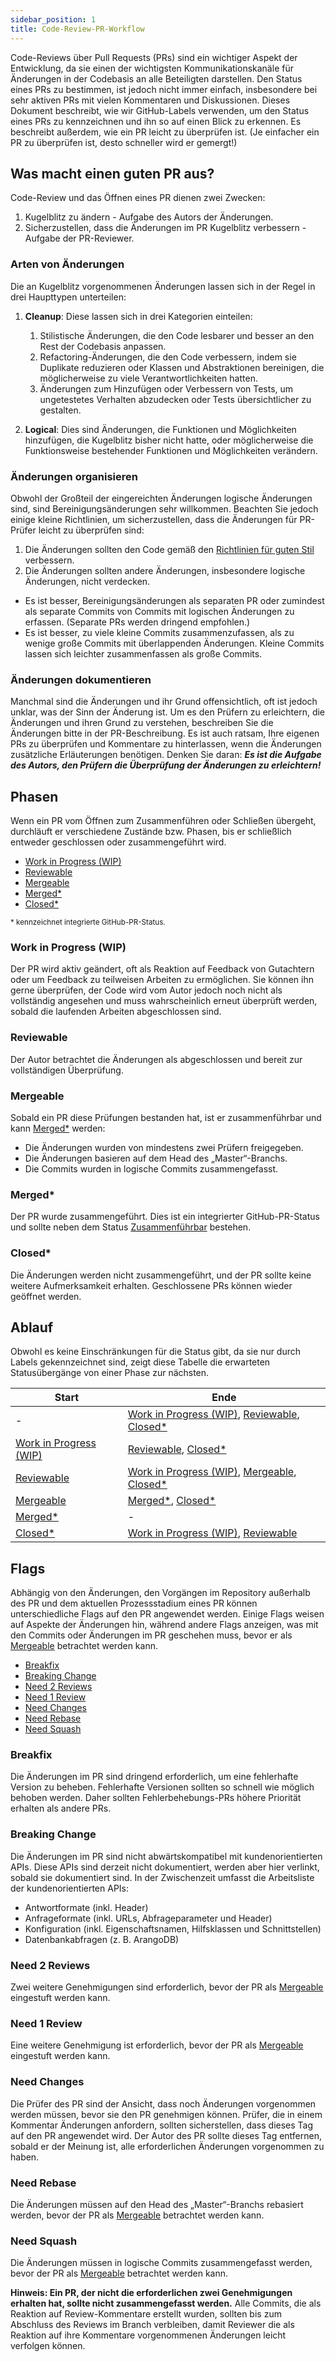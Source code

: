 ```yaml
---
sidebar_position: 1
title: Code-Review-PR-Workflow
---
```


Code-Reviews über Pull Requests (PRs) sind ein wichtiger Aspekt der Entwicklung, da sie einen der wichtigsten
Kommunikationskanäle für Änderungen in der Codebasis an alle Beteiligten darstellen. Den Status eines PRs zu bestimmen,
ist jedoch nicht immer einfach, insbesondere bei sehr aktiven PRs mit vielen Kommentaren und Diskussionen. Dieses
Dokument beschreibt, wie wir GitHub-Labels verwenden, um den Status eines PRs zu kennzeichnen und ihn so auf einen Blick
zu erkennen. Es beschreibt außerdem, wie ein PR leicht zu überprüfen ist. (Je einfacher ein PR zu überprüfen ist, desto
schneller wird er gemergt!)

Was macht einen guten PR aus?
---------------------

Code-Review und das Öffnen eines PR dienen zwei Zwecken:

1. Kugelblitz zu ändern - Aufgabe des Autors der Änderungen.
2. Sicherzustellen, dass die Änderungen im PR Kugelblitz verbessern - Aufgabe der PR-Reviewer.

### Arten von Änderungen

Die an Kugelblitz vorgenommenen Änderungen lassen sich in der Regel in drei Haupttypen unterteilen:

1. __Cleanup__: Diese lassen sich in drei Kategorien einteilen:

   1. Stilistische Änderungen, die den Code lesbarer und besser an den Rest der Codebasis anpassen.
   2. Refactoring-Änderungen, die den Code verbessern, indem sie Duplikate reduzieren oder Klassen und Abstraktionen
      bereinigen, die möglicherweise zu viele Verantwortlichkeiten hatten.
   3. Änderungen zum Hinzufügen oder Verbessern von Tests, um ungetestetes Verhalten abzudecken oder Tests
      übersichtlicher zu gestalten.

2. __Logical__: Dies sind Änderungen, die Funktionen und Möglichkeiten hinzufügen, die Kugelblitz bisher nicht hatte,
   oder möglicherweise die Funktionsweise bestehender Funktionen und Möglichkeiten verändern.

### Änderungen organisieren

Obwohl der Großteil der eingereichten Änderungen logische Änderungen sind, sind Bereinigungsänderungen sehr willkommen.
Beachten Sie jedoch einige kleine Richtlinien, um sicherzustellen, dass die Änderungen für PR-Prüfer leicht zu
überprüfen sind:

1. Die Änderungen sollten den Code gemäß den [Richtlinien für guten Stil](https://google.github.io/styleguide/javaguide.html)
   verbessern.
2. Die Änderungen sollten andere Änderungen, insbesondere logische Änderungen, nicht verdecken.

- Es ist besser, Bereinigungsänderungen als separaten PR oder zumindest als separate Commits von Commits mit logischen
  Änderungen zu erfassen. (Separate PRs werden dringend empfohlen.)
- Es ist besser, zu viele kleine Commits zusammenzufassen, als zu wenige große Commits mit
  überlappenden Änderungen. Kleine Commits lassen sich leichter zusammenfassen als große Commits.

### Änderungen dokumentieren

Manchmal sind die Änderungen und ihr Grund offensichtlich, oft ist jedoch unklar, was der Sinn der Änderung ist. Um es
den Prüfern zu erleichtern, die Änderungen und ihren Grund zu verstehen, beschreiben Sie die Änderungen bitte in der
PR-Beschreibung. Es ist auch ratsam, Ihre eigenen PRs zu überprüfen und Kommentare zu hinterlassen, wenn die Änderungen
zusätzliche Erläuterungen benötigen. Denken Sie daran: ___Es ist die Aufgabe des Autors, den Prüfern die Überprüfung der
Änderungen zu erleichtern!___

Phasen
------

Wenn ein PR vom Öffnen zum Zusammenführen oder Schließen übergeht, durchläuft er verschiedene Zustände bzw. Phasen, bis
er schließlich entweder geschlossen oder zusammengeführt wird.

- [Work in Progress (WIP)](#work-in-progress-wip)
- [Reviewable](#reviewable)
- [Mergeable](#mergeable)
- [Merged*](#merged)
- [Closed*](#closed)

<sub>* kennzeichnet integrierte GitHub-PR-Status.</sub>

### Work in Progress (WIP)

Der PR wird aktiv geändert, oft als Reaktion auf Feedback von Gutachtern oder um Feedback zu teilweisen Arbeiten zu
ermöglichen. Sie können ihn gerne überprüfen, der Code wird vom Autor jedoch noch nicht als vollständig angesehen und
muss wahrscheinlich erneut überprüft werden, sobald die laufenden Arbeiten abgeschlossen sind.

### Reviewable

Der Autor betrachtet die Änderungen als abgeschlossen und bereit zur vollständigen Überprüfung.

### Mergeable

Sobald ein PR diese Prüfungen bestanden hat, ist er zusammenführbar und kann [Merged*](#merged)
werden:

- Die Änderungen wurden von mindestens zwei Prüfern freigegeben.
- Die Änderungen basieren auf dem Head des „Master“-Branchs.
- Die Commits wurden in logische Commits zusammengefasst.

### Merged*

Der PR wurde zusammengeführt. Dies ist ein integrierter GitHub-PR-Status und sollte neben dem Status
[Zusammenführbar](#zusammengeführt) bestehen.

### Closed*

Die Änderungen werden nicht zusammengeführt, und der PR sollte keine weitere Aufmerksamkeit erhalten. Geschlossene PRs
können wieder geöffnet werden.

Ablauf
------

Obwohl es keine Einschränkungen für die Status gibt, da sie nur durch Labels gekennzeichnet sind, zeigt diese Tabelle
die erwarteten Statusübergänge von einer Phase zur nächsten.

| Start                                           | Ende                                                                                           |
|-------------------------------------------------|------------------------------------------------------------------------------------------------|
| -                                               | [Work in Progress (WIP)](#work-in-progress-wip), [Reviewable](#reviewable), [Closed*](#closed) |
| [Work in Progress (WIP)](#work-in-progress-wip) | [Reviewable](#reviewable), [Closed*](#closed)                                                  |
| [Reviewable](#reviewable)                       | [Work in Progress (WIP)](#work-in-progress-wip), [Mergeable](#mergeable), [Closed*](#closed)   |
| [Mergeable](#mergeable)                         | [Merged*](#merged), [Closed*](#closed)                                                         |
| [Merged*](#merged)                              | -                                                                                              |
| [Closed*](#closed)                              | [Work in Progress (WIP)](#work-in-progress-wip), [Reviewable](#reviewable)                     |

Flags
-----

Abhängig von den Änderungen, den Vorgängen im Repository außerhalb des PR und dem aktuellen Prozessstadium eines PR
können unterschiedliche Flags auf den PR angewendet werden. Einige Flags weisen auf Aspekte der Änderungen hin, während
andere Flags anzeigen, was mit den Commits oder Änderungen im PR geschehen muss, bevor er als
[Mergeable](#mergeable) betrachtet werden kann.

- [Breakfix](#breakfix)
- [Breaking Change](#breaking-change)
- [Need 2 Reviews](#need-2-reviews)
- [Need 1 Review](#need-1-review)
- [Need Changes](#need-changes)
- [Need Rebase](#need-rebase)
- [Need Squash](#need-squash)

### Breakfix

Die Änderungen im PR sind dringend erforderlich, um eine fehlerhafte Version zu beheben. Fehlerhafte Versionen sollten
so schnell wie möglich behoben werden. Daher sollten Fehlerbehebungs-PRs höhere Priorität erhalten als andere PRs.

### Breaking Change

Die Änderungen im PR sind nicht abwärtskompatibel mit kundenorientierten APIs. Diese APIs sind derzeit nicht
dokumentiert, werden aber hier verlinkt, sobald sie dokumentiert sind. In der Zwischenzeit umfasst die Arbeitsliste der
kundenorientierten APIs:

- Antwortformate (inkl. Header)
- Anfrageformate (inkl. URLs, Abfrageparameter und Header)
- Konfiguration (inkl. Eigenschaftsnamen, Hilfsklassen und Schnittstellen)
- Datenbankabfragen (z. B. ArangoDB)

### Need 2 Reviews

Zwei weitere Genehmigungen sind erforderlich, bevor der PR als [Mergeable](#mergeable) eingestuft werden kann.

### Need 1 Review

Eine weitere Genehmigung ist erforderlich, bevor der PR als [Mergeable](#mergeable) eingestuft werden kann.

### Need Changes

Die Prüfer des PR sind der Ansicht, dass noch Änderungen vorgenommen werden müssen, bevor sie den PR genehmigen können.
Prüfer, die in einem Kommentar Änderungen anfordern, sollten sicherstellen, dass dieses Tag auf den PR angewendet wird.
Der Autor des PR sollte dieses Tag entfernen, sobald er der Meinung ist, alle erforderlichen Änderungen vorgenommen zu
haben.

### Need Rebase

Die Änderungen müssen auf den Head des „Master“-Branchs rebasiert werden, bevor der PR als [Mergeable](#mergeable)
betrachtet werden kann.

### Need Squash

Die Änderungen müssen in logische Commits zusammengefasst werden, bevor der PR als [Mergeable](#mergeable) betrachtet
werden kann.

**Hinweis: Ein PR, der nicht die erforderlichen zwei Genehmigungen erhalten hat, sollte nicht zusammengefasst werden.**
Alle Commits, die als Reaktion auf Review-Kommentare erstellt wurden, sollten bis zum Abschluss des Reviews im Branch
verbleiben, damit Reviewer die als Reaktion auf ihre Kommentare vorgenommenen Änderungen leicht verfolgen können.

